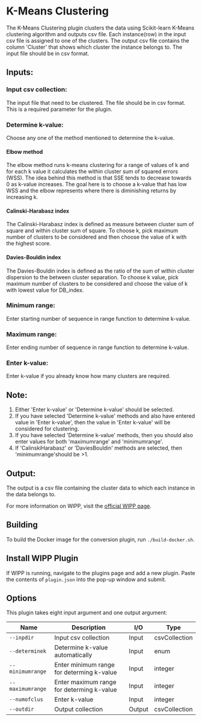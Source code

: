 ﻿# K-Means Clustering

The K-Means Clustering plugin clusters the data using Scikit-learn K-Means clustering algorithm and outputs csv file. Each instance(row) in the input csv file is assigned to one of the clusters. The output csv file contains the column 'Cluster' that shows which cluster the instance belongs to. The input file should be in csv format.

## Inputs:
### Input csv collection:
The input file that need to be clustered. The file should be in csv format. This is a required parameter for the plugin.

### Determine k-value:
Choose any one of the method mentioned to determine the k-value.

#### Elbow method
The elbow method runs k-means clustering for a range of values of k and for each k value it calculates the within cluster sum of squared errors (WSS).  The idea behind this method is that SSE tends to decrease towards 0 as k-value increases. The goal here is to choose a k-value that has low WSS and the elbow represents where there is diminishing returns by increasing k.

#### Calinski-Harabasz index
The Calinski-Harabasz index is defined as measure between cluster sum of square and within cluster sum of square. To choose k, pick maximum number of clusters to be considered and then choose the value of k with the highest score.

#### Davies-Bouldin index
The Davies-Bouldin index is defined as the ratio of the sum of within cluster dispersion to the between cluster separation. To choose k value, pick maximum number of clusters to be considered and choose the value of k with lowest value for DB_index.

### Minimum range:
Enter starting number of sequence in range function to determine k-value. 

### Maximum range:
Enter ending number of sequence in range function to determine k-value.

### Enter k-value:
Enter k-value if you already know how many clusters are required.

## Note:
1. Either 'Enter k-value' or 'Determine k-value' should be selected.
2. If you have selected 'Determine k-value' methods and also have entered value in 'Enter k-value', then the value in 'Enter k-value' will be considered for clustering.
3. If you have selected 'Determine k-value' methods, then you should also enter values for both 'maximumrange' and 'minimumrange'.
4. If 'CalinskiHarabasz' or 'DaviesBouldin' methods are selected, then 'minimumrange'should be >1.

## Output:
The output is a csv file containing the cluster data to which each instance in the data belongs to.

For more information on WIPP, visit the [official WIPP page](https://isg.nist.gov/deepzoomweb/software/wipp).

## Building

To build the Docker image for the conversion plugin, run
`./build-docker.sh`.

## Install WIPP Plugin

If WIPP is running, navigate to the plugins page and add a new plugin. Paste the contents of `plugin.json` into the pop-up window and submit.

## Options

This plugin takes eight input argument and one output argument:

| Name                   | Description             | I/O    | Type   |
|------------------------|-------------------------|--------|--------|
| `--inpdir` | Input csv collection| Input | csvCollection |
| `--determinek` | Determine k-value automatically | Input | enum|
| `--minimumrange` | Enter minimum range for determing k-value| Input | integer |
| `--maximumrange` | Enter maximum range for determing k-value| Input | integer |
| `--numofclus` | Enter k-value| Input | integer |
| `--outdir` | Output collection | Output | csvCollection |


